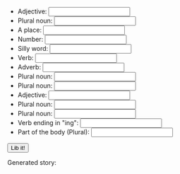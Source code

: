 
<body>
        <ul>
            <li>Adjective: <input type="text" id="adj1"></li>
            <li>Plural noun: <input type="text" id="pn1"></li>
            <li>A place: <input type="text" id="place1"></li>
            <li>Number: <input type="text" id="num1"></li>
            <li>Silly word: <input type="text" id="sillwrd1"></li>
            <li>Verb: <input type="text" id="verb1"></li>
            <li>Adverb: <input type="text" id="adverb1"></li>
            <li>Plural noun: <input type="text" id="pn2"></li>
            <li>Plural noun: <input type="text" id="pn3"></li>
            <li>Adjective: <input type="text" id="adj2"></li>
            <li>Plural noun: <input type="text" id="pn4"></li>
            <li>Plural noun: <input type="text" id="pn5"></li>
            <li>Verb ending in "ing": <input type="text" id="verbing1"></li>
            <li>Part of the body (Plural): <input type="text" id="bodyprt1"></li>
        </ul>
<button id="lib-button">Lib it!</button>
 <p>Generated story: 
    <span id="story"></span>
    </p>
    <script>
    var libButton = document.getElementById("lib-button")
    var onButtonClick = function(){
        var story = document.getElementById("story")
        var adj1 = document.getElementById("adj1").value
        var pn1 = document.getElementById("pn1").value
        var place1 = document.getElementById("place1").value 
        var num1 = document.getElementById("num1").value
        var sillwrd1 = document.getElementById("sillwrd1").value
        var verb1 = document.getElementById("verb1").value
        var adverb1 = document.getElementById("adverb1").value
        var pn2 = document.getElementById("pn2").value
        var pn3 = document.getElementById("pn3").value
        var adj2 = document.getElementById("adj2").value
        var pn4 = document.getElementById("pn4").value
        var pn5 = document.getElementById("pn5").value
        var verbing1 = document.getElementById("verbing1").value
        var bodyprt1 = document.getElementById("bodyprt1").value
        story.innerHTML = "Where do ninjas come from? Their beginnings are as mysterious and as " + adj1  + " as those of any of the ancient " + pn1 + " of the 14th century. Historians claim the ninjas originated in (the) " + place1 + " around " + num1 + " year(s) ago. The word ninja comes from the Japanese word " + sillwrd1 + " which means to '" + verb1 + adverb1  + ".' Espionage was their primary job- they acted as secret " + pn2 + ", spying on the bad guys. They were hired by royalty and other powerful " + pn3 + " to discover an enemy's " + adj2 + " weaknesses. They would sneak into opposing camps to steal passwords, battle plans, or " + pn4 + ". Known for their stealth movements, ninjas avoided detection by disguising themselves as " + pn5 + " and " + verbing1 + " quietly in the shadows. When it came to dealing with ninjas, people learned to have " + bodyprt1 +  " in the back of their heads!" 
        }
    libButton.addEventListener("click", onButtonClick)
</script>
</body>
